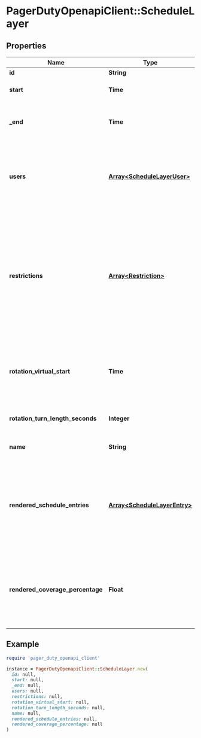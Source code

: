 # PagerDutyOpenapiClient::ScheduleLayer

## Properties

| Name | Type | Description | Notes |
| ---- | ---- | ----------- | ----- |
| **id** | **String** |  | [optional] |
| **start** | **Time** | The start time of this layer. |  |
| **_end** | **Time** | The end time of this layer. If &#x60;null&#x60;, the layer does not end. | [optional] |
| **users** | [**Array&lt;ScheduleLayerUser&gt;**](ScheduleLayerUser.md) | The ordered list of users on this layer. The position of the user on the list determines their order in the layer. |  |
| **restrictions** | [**Array&lt;Restriction&gt;**](Restriction.md) | An array of restrictions for the layer. A restriction is a limit on which period of the day or week the schedule layer can accept assignments. Restrictions respect the &#x60;time_zone&#x60; parameter of the request. | [optional] |
| **rotation_virtual_start** | **Time** | The effective start time of the layer. This can be before the start time of the schedule. |  |
| **rotation_turn_length_seconds** | **Integer** | The duration of each on-call shift in seconds. |  |
| **name** | **String** | The name of the schedule layer. | [optional] |
| **rendered_schedule_entries** | [**Array&lt;ScheduleLayerEntry&gt;**](ScheduleLayerEntry.md) | This is a list of entries on the computed layer for the current time range. Since or until must be set in order for this field to be populated. | [optional][readonly] |
| **rendered_coverage_percentage** | **Float** | The percentage of the time range covered by this layer. Returns null unless since or until are set. | [optional][readonly] |

## Example

```ruby
require 'pager_duty_openapi_client'

instance = PagerDutyOpenapiClient::ScheduleLayer.new(
  id: null,
  start: null,
  _end: null,
  users: null,
  restrictions: null,
  rotation_virtual_start: null,
  rotation_turn_length_seconds: null,
  name: null,
  rendered_schedule_entries: null,
  rendered_coverage_percentage: null
)
```


